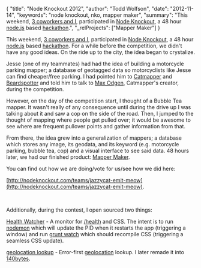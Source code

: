 {
  "title": "Node Knockout 2012",
  "author": "Todd Wolfson",
  "date": "2012-11-14",
  "keywords": "node knockout, nko, mapper maker",
  "summary": "This weekend, [3 coworkers and I](http://nodeknockout.com/teams/jazzycat-emit-meow), participated in [Node Knockout](http://nodeknockout.com/), a 48 hour [node.js](http://nodejs.org/) based [hackathon](http://en.wikipedia.org/wiki/Hackathon).",
  "_relProjects": ["Mapper Maker"]
}

This weekend, [3 coworkers and I](http://nodeknockout.com/teams/jazzycat-emit-meow), participated in [Node Knockout](http://nodeknockout.com/), a 48 hour [node.js](http://nodejs.org/) based [hackathon](http://en.wikipedia.org/wiki/Hackathon). For a while before the competition, we didn't have any good ideas. On the ride up to the city, the idea began to crystalize.

Jesse (one of my teammates) had had the idea of building a motorcycle parking mapper; a database of geotagged data so motorcyclists like Jesse can find cheaper/free parking. I had pointed him to [Catmapper](http://catmapper.com/) and [Beardspotter](http://beardspotter.com/) and told him to talk to [Max Odgen](http://maxogden.com/), Catmapper's creator, during the competition.

However, on the day of the competition start, I thought of a Bubble Tea mapper. It wasn't really of any consequence until during the drive up I was talking about it and saw a cop on the side of the road. Then, I jumped to the thought of mapping where people get pulled over; it would be awesome to see where are frequent pullover points and gather information from that.

From there, the idea grew into a generalization of mappers; a database which stores any image, its geodata, and its keyword (e.g. motorcycle parking, bubble tea, cop) and a visual interface to see said data. 48 hours later, we had our finished product: [Mapper Maker](http://jazzycat-emit-meow.nko3.jitsu.com/).

You can find out how we are doing/vote for us/see how we did here:

[http://nodeknockout.com/teams/jazzycat-emit-meow](http://nodeknockout.com/teams/jazzycat-emit-meow).

&nbsp;

Additionally, during the contest, I open sourced two things:

[Health Watcher](https://gist.github.com/4049879) - A monitor for [/health](https://gist.github.com/3792062) and CSS. The intent is to run [nodemon](https://github.com/remy/nodemon) which will update the PID when it restarts the app (triggering a window) and run [grunt watch](https://github.com/gruntjs/grunt-contrib-watch) which should recompile CSS (triggering a seamless CSS update).

[geolocation lookup](https://gist.github.com/4053059) - Error-first [geolocation](https://developer.mozilla.org/en-US/docs/Using_geolocation) lookup. I later remade it into [140bytes](https://gist.github.com/4057883).